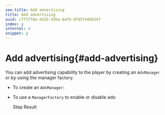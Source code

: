 ```yaml
---
seo-title: Add advertising
title: Add advertising
uuid: cff37f8e-e62b-43ba-8af6-8fd5fe0dd16f
index: y
internal: n
snippet: y
---
```


# Add advertising{#add-advertising}

You can add advertising capability to the player by creating an `AdsManager` or by using the manager factory. 

* To create an `AdsManager`:
* To use a `ManagerFactory` to enable or disable ads:

  Step Result 